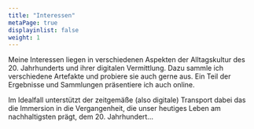 ```yaml
---
title: "Interessen"
metaPage: true
displayinlist: false
weight: 1
---
```


Meine Interessen liegen in verschiedenen Aspekten der Alltagskultur des 20. Jahrhunderts und ihrer digitalen Vermittlung. Dazu sammle ich verschiedene Artefakte und probiere sie auch gerne aus. Ein Teil der Ergebnisse und Sammlungen präsentiere ich auch online.

Im Idealfall unterstützt der zeitgemäße (also digitale) Transport dabei das die Immersion in die Vergangenheit, die unser heutiges Leben am nachhaltigsten prägt, dem 20. Jahrhundert...
